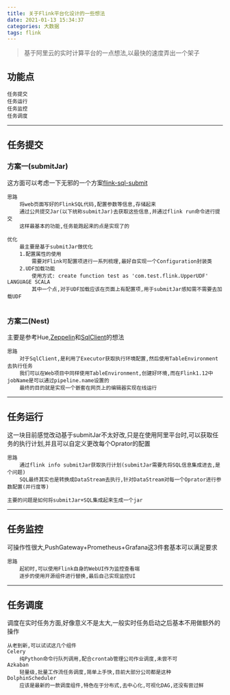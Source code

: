 ```yaml
---
title: 关于Flink平台化设计的一些想法
date: 2021-01-13 15:34:37
categories: 大数据
tags: flink
---
```


> 基于阿里云的实时计算平台的一点想法,以最快的速度弄出一个架子

<!-- more -->

## 功能点
```
任务提交
任务运行
任务监控
任务调度
```

---

## 任务提交
### 方案一(submitJar)
这方面可以考虑一下无邪的一个方案[flink-sql-submit](https://github.com/wuchong/flink-sql-submit)
```
思路
    将web页面写好的FlinkSQL代码,配置参数等信息,存储起来
    通过公共提交Jar(以下统称submitJar)去获取这些信息,并通过flink run命令进行提交
    这样最基本的功能,任务能跑起来的点是实现了的

优化
    最主要是基于submitJar做优化
    1.配置属性的使用
        需要对Flink可配置项进行一系列梳理,最好自实现一个Configuration封装类
    2.UDF加载功能
        使用方式: create function test as 'com.test.flink.UpperUDF' LANGUAGE SCALA
        其中一个点,对于UDF加载应该在页面上有配置项,用于submitJar感知需不需要去加载UDF
        
```

### 方案二(Nest)
主要是参考Hue,[Zeppelin](https://github.com/apache/zeppelin/blob/227fb9266d2ca232c774a72ec913ba4e97af3bf8/flink/interpreter/src/main/java/org/apache/zeppelin/flink/TableEnvFactory.java#L64)和[SqlClient](https://github.com/apache/flink/blob/56dbc24367979fdf9bd3f83ba115db1c5680effb/flink-table/flink-sql-client/src/main/java/org/apache/flink/table/client/SqlClient.java#L62)的想法
```
思路
    对于SqlClient,是利用了Executor获取执行环境配置,然后使用TableEnvironment去执行任务
    我们可以在Web项目中同样使用TableEnvironment,创建好环境,而在Flink1.12中jobName是可以通过pipeline.name设置的
    最终的目的就是实现一个嵌套在网页上的编辑器实现在线运行
```

---

## 任务运行

这一块目前感觉改动基于submitJar不太好改,只是在使用阿里平台时,可以获取任务的执行计划,并且可以自定义更改每个Oprator的配置
```
思路
    通过flink info submitJar获取执行计划(submitJar需要先将SQL信息集成进去,是个问题)
    SQL最终其实也是转换成DataStream去执行,针对DataStream对每一个Oprator进行参数配置(并行度等)

主要的问题是如何将submitJar+SQL集成起来生成一个jar
```

---

## 任务监控

可操作性很大,PushGateway+Prometheus+Grafana这3件套基本可以满足要求
```
思路
    起初时,可以使用Flink自身的WebUI作为监控查看端
    逐步的使用开源组件进行替换,最后自己实现监控UI
```

---

## 任务调度

调度在实时任务方面,好像意义不是太大,一般实时任务启动之后基本不用做额外的操作
```
从老到新,可以试试这几个组件
Celery
    纯Python命令行队列调用,配合crontab管理公司作业调度,未尝不可
Azkaban
    轻量级,批量工作流任务调度,简单上手快,目前大部分公司都是这种
DolphinScheduler
    应该是最新的一款调度组件,特色在于分布式,去中心化,可视化DAG,还没有尝过鲜
```
